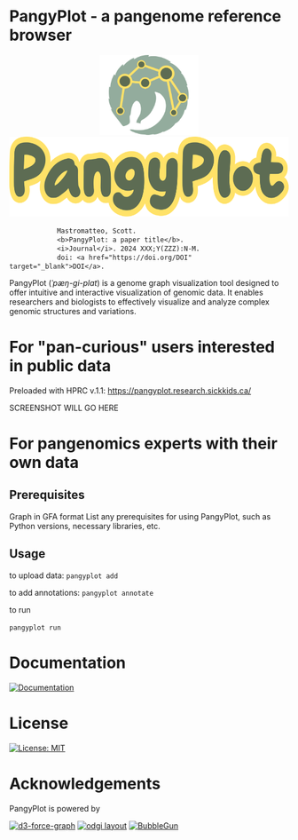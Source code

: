 # PangyPlot - a pangenome reference browser

<p style="flex" align="center">
  <img src="images/pangyplot_pangy.svg" alt="PangyPlot circle" height="144">
  <img src="images/pangyplot_text_outline.svg" alt="PangyPlot header" height="144">
</p>

                Mastromatteo, Scott. 
                <b>PangyPlot: a paper title</b>. 
                <i>Journal</i>. 2024 XXX;Y(ZZZ):N-M.
                doi: <a href="https://doi.org/DOI" target="_blank">DOI</a>.

PangyPlot (*ˈpæŋ-ɡi-plɑt*) is a genome graph visualization tool designed to offer intuitive and interactive visualization of genomic data. It enables researchers and biologists to effectively visualize and analyze complex genomic structures and variations.


# For "pan-curious" users interested in public data

Preloaded with HPRC v.1.1:
https://pangyplot.research.sickkids.ca/

SCREENSHOT WILL GO HERE

# For pangenomics experts with their own data

## Prerequisites

Graph in GFA format
List any prerequisites for using PangyPlot, such as Python versions, necessary libraries, etc.

## Usage

to upload data:
`pangyplot add` 

to add annotations:
`pangyplot annotate`

to run

`pangyplot run`

# Documentation

[![Documentation](https://img.shields.io/badge/docs-pangyplot-blue?logo=readthedocs)](https://pangyplot-docs.readthedocs.io/en/latest/)

# License

[![License: MIT](https://img.shields.io/badge/License-MIT-yellow.svg)](https://opensource.org/licenses/MIT)

# Acknowledgements

PangyPlot is powered by

[![d3-force-graph](https://img.shields.io/badge/d3--force--graph-FA9C1E?logo=github&logoColor=white)](https://github.com/vasturiano/force-graph)
[![odgi layout](https://img.shields.io/badge/odgi-layout-007ACC?logo=github&logoColor=white)](https://github.com/pangenome/odgi)
[![BubbleGun](https://img.shields.io/badge/BubbleGun-29ABE2?logo=github&logoColor=white)](https://github.com/fawaz-dabbaghieh/bubble_gun)
